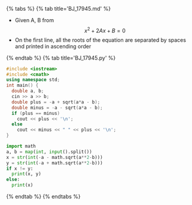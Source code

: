 {% tabs %}
{% tab title='BJ_17945.md' %}

* Given A, B from $$ x^2  + 2Ax + B = 0 $$
* On the first line, all the roots of the equation are separated by spaces and printed in ascending order

{% endtab %}
{% tab title='BJ_17945.py' %}

```cpp
#include <iostream>
#include <cmath>
using namespace std;
int main() {
  double a, b;
  cin >> a >> b;
  double plus = -a + sqrt(a*a - b);
  double minus = -a - sqrt(a*a - b);
  if (plus == minus)
    cout << plus << '\n';
  else
    cout << minus << " " << plus << '\n';
}
```

```py
import math
a, b = map(int, input().split())
x = str(int(-a - math.sqrt(a**2-b)))
y = str(int(-a + math.sqrt(a**2-b)))
if x != y:
  print(x, y)
else:
  print(x)
```

{% endtab %}
{% endtabs %}